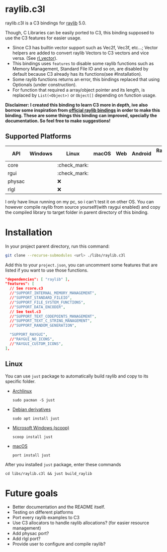 # raylib.c3l

raylib.c3l is a C3 bindings for [raylib](http://www.raylib.com/) 5.0.

Though, C Libraries can be easily ported to C3, this binding supposed to use the C3 features for easier usage.
- Since C3 has builtin vector support such as Vec2f, Vec3f, etc...; Vector helpers are added to convert raylib Vectors to C3 vectors and vice versa. (See [rl_vector](./rl_vector.c3)).
- This bindings uses `features` to disable some raylib functions such as Memory Management, Standard File IO and so on, are disabled by default because C3 already has its functions(see #Installation).
- Some raylib functions returns an error, this bindings replaced that using Optionals (under construction).
- For function that required a array/object pointer and its length, is replaced by `List(<Object>)` or `Object[]` depending on function usage.

**Disclaimer: I created this binding to learn C3 more in depth, ive also borrow some inspiration from [official raylib bindings](https://github.com/c3lang/vendor) in order to make this binding. These are some things this binding can improved, specially the documentation. So feel free to make suggestions!**

## Supported Platforms

| API    | Windows | Linux        | macOS | Web | Android | Raspberry Pi |
| ------ | ------- | ------------ | ----- | --- | ------- | ------------ |
| core   |         | :check_mark: |       |     |         |              |
| rgui   |         | :check_mark: |       |     |         |              |
| physac |         | :x:          |       |     |         |              |
| rlgl   |         | :x:          |       |     |         |              |

I only have linux running on my pc, so i can't test it on other OS.
You can however compile raylib from source yourself(with raygui enabled) and copy the compiled library to target folder in parent directory of this binding.

# Installation

In your project parent directory, run this command:
```sh
git clone --recurse-submodules <url> ./libs/raylib.c3l
```

Add this to your `project.json`, you can uncomment some features that are listed if you want to use those functions.
```json
"dependencies": [ "raylib" ],
"features": [
  // See rcore.c3
  //"SUPPORT_INTERNAL_MEMORY_MANAGEMENT",
  //"SUPPORT_STANDARD_FILEIO",
  //"SUPPORT_FILE_SYSTEM_FUNCTIONS",
  //"SUPPORT_DATA_ENCODER",
  // See text.c3
  //"SUPPORT_TEXT_CODEPOINTS_MANAGEMENT",
  //"SUPPORT_TEXT_C_STRING_MANAGEMENT",
  //"SUPPORT_RANDOM_GENERATION",

  "SUPPORT_RAYGUI",
  //"RAYGUI_NO_ICONS",
  //"RAYGUI_CUSTOM_ICONS",
],
```

## Linux
You can use `just` package to automatically build raylib and copy to its specific folder.
- [Archlinux](https://www.archlinux.org/)
  ```
  sudo pacman -S just
  ```
- [Debian derivatives](https://en.wikipedia.org/wiki/APT_(software))
  ```
  sudo apt install just
  ```
- [Microsoft Windows (scoop)](https://scoop.sh/)
  ```
  scoop install just
  ```
- [macOS](https://www.macports.org/)
  ```
  port install just
  ```

After you installed `just` package, enter these commands
```
cd libs/raylib.c3l && just build_raylib
```

# Future goals
- Better documentation and the README itself.
- Testing on different platforms
- Port every raylib examples to C3
- Use C3 allocators to handle raylib allocations? (for easier resource management)
- Add physac port?
- Add rlgl port?
- Provide user to configure and compile raylib?
